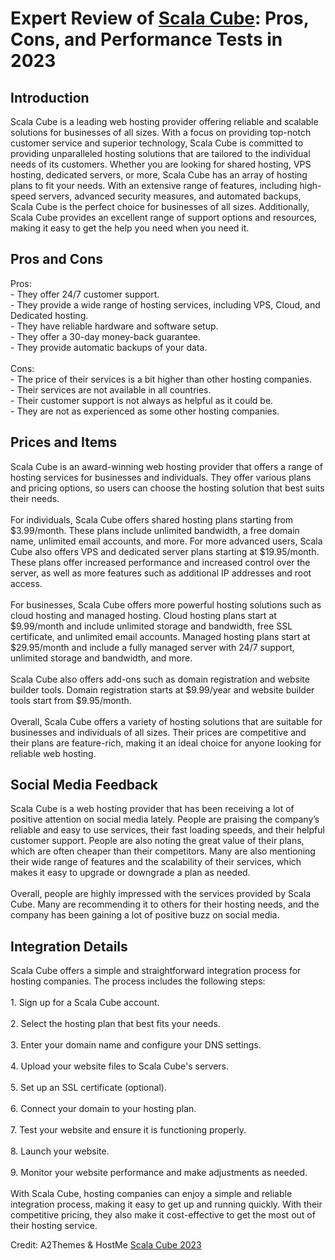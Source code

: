 <h1>Expert Review of <a href="https://a2themes.com/scala-cube-reviews">Scala Cube</a>: Pros, Cons, and Performance Tests in 2023</h1>
<h2>Introduction</h2>
Scala Cube is a leading web hosting provider offering reliable and scalable solutions for businesses of all sizes. With a focus on providing top-notch customer service and superior technology, Scala Cube is committed to providing unparalleled hosting solutions that are tailored to the individual needs of its customers. Whether you are looking for shared hosting, VPS hosting, dedicated servers, or more, Scala Cube has an array of hosting plans to fit your needs. With an extensive range of features, including high-speed servers, advanced security measures, and automated backups, Scala Cube is the perfect choice for businesses of all sizes. Additionally, Scala Cube provides an excellent range of support options and resources, making it easy to get the help you need when you need it.
<h2>Pros and Cons</h2>
Pros: <br>- They offer 24/7 customer support.<br>- They provide a wide range of hosting services, including VPS, Cloud, and Dedicated hosting.<br>- They have reliable hardware and software setup.<br>- They offer a 30-day money-back guarantee.<br>- They provide automatic backups of your data.<br><br>Cons:<br>- The price of their services is a bit higher than other hosting companies.<br>- Their services are not available in all countries.<br>- Their customer support is not always as helpful as it could be.<br>- They are not as experienced as some other hosting companies.
<h2>Prices and Items</h2>
Scala Cube is an award-winning web hosting provider that offers a range of hosting services for businesses and individuals. They offer various plans and pricing options, so users can choose the hosting solution that best suits their needs. <br><br>For individuals, Scala Cube offers shared hosting plans starting from $3.99/month. These plans include unlimited bandwidth, a free domain name, unlimited email accounts, and more. For more advanced users, Scala Cube also offers VPS and dedicated server plans starting at $19.95/month. These plans offer increased performance and increased control over the server, as well as more features such as additional IP addresses and root access. <br><br>For businesses, Scala Cube offers more powerful hosting solutions such as cloud hosting and managed hosting. Cloud hosting plans start at $9.99/month and include unlimited storage and bandwidth, free SSL certificate, and unlimited email accounts. Managed hosting plans start at $29.95/month and include a fully managed server with 24/7 support, unlimited storage and bandwidth, and more. <br><br>Scala Cube also offers add-ons such as domain registration and website builder tools. Domain registration starts at $9.99/year and website builder tools start from $9.95/month. <br><br>Overall, Scala Cube offers a variety of hosting solutions that are suitable for businesses and individuals of all sizes. Their prices are competitive and their plans are feature-rich, making it an ideal choice for anyone looking for reliable web hosting.
<h2>Social Media Feedback</h2>
Scala Cube is a web hosting provider that has been receiving a lot of positive attention on social media lately. People are praising the company’s reliable and easy to use services, their fast loading speeds, and their helpful customer support. People are also noting the great value of their plans, which are often cheaper than their competitors. Many are also mentioning their wide range of features and the scalability of their services, which makes it easy to upgrade or downgrade a plan as needed.<br><br>Overall, people are highly impressed with the services provided by Scala Cube. Many are recommending it to others for their hosting needs, and the company has been gaining a lot of positive buzz on social media.
<h2>Integration Details</h2>
Scala Cube offers a simple and straightforward integration process for hosting companies. The process includes the following steps:<br><br>1. Sign up for a Scala Cube account.<br><br>2. Select the hosting plan that best fits your needs.<br><br>3. Enter your domain name and configure your DNS settings.<br><br>4. Upload your website files to Scala Cube's servers.<br><br>5. Set up an SSL certificate (optional).<br><br>6. Connect your domain to your hosting plan.<br><br>7. Test your website and ensure it is functioning properly.<br><br>8. Launch your website.<br><br>9. Monitor your website performance and make adjustments as needed.<br><br>With Scala Cube, hosting companies can enjoy a simple and reliable integration process, making it easy to get up and running quickly. With their competitive pricing, they also make it cost-effective to get the most out of their hosting service.
<p>Credit: A2Themes & HostMe <a href="https://a2themes.com/scala-cube-reviews">Scala Cube 2023</a></p>